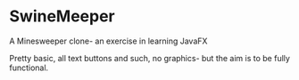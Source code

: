 # SwineMeeper
A Minesweeper clone- an exercise in learning JavaFX

Pretty basic, all text buttons and such, no graphics- but the aim is to be fully functional.
